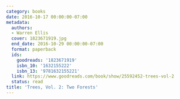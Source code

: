 ```yaml
---
category: books
date: 2016-10-17 00:00:00-07:00
metadata:
  authors:
  - Warren Ellis
  cover: 1823671919.jpg
  end_date: 2016-10-29 00:00:00-07:00
  format: paperback
  ids:
    goodreads: '1823671919'
    isbn_10: '1632155222'
    isbn_13: '9781632155221'
  link: https://www.goodreads.com/book/show/25592452-trees-vol-2
  status: read
title: 'Trees, Vol. 2: Two Forests'
---
```

